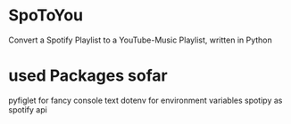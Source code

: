 # SpoToYou
Convert a Spotify Playlist to a YouTube-Music Playlist, written in Python

# used Packages sofar
pyfiglet for fancy console text
dotenv for environment variables
spotipy as spotify api